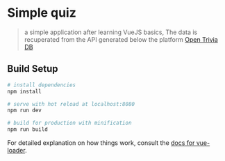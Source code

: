 # Simple quiz

> a simple application after learning VueJS basics,
> The data is recuperated from the API generated below the platform [Open Trivia DB][link]

[link]: https://opentdb.com/api_config.php

## Build Setup

```bash
# install dependencies
npm install

# serve with hot reload at localhost:8080
npm run dev

# build for production with minification
npm run build
```

For detailed explanation on how things work, consult the [docs for vue-loader](http://vuejs.github.io/vue-loader).
